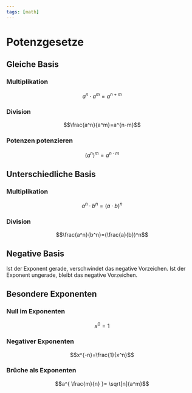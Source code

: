 ```yaml
---
tags: [math]
---
```


# Potenzgesetze
## Gleiche Basis
### Multiplikation

$$a^n \cdot a^m = a^{n+m}$$

### Division

$$\frac{a^n}{a^m}=a^{n-m}$$

### Potenzen potenzieren

$$(a^n)^m= a^{n \cdot m}$$

## Unterschiedliche Basis
### Multiplikation

$$a^n \cdot b^n = (a \cdot b)^n$$

### Division

$$\frac{a^n}{b^n}=(\frac{a}{b})^n$$

## Negative Basis

Ist der Exponent gerade, verschwindet das negative Vorzeichen.
Ist der Exponent ungerade, bleibt das negative Vorzeichen.

## Besondere Exponenten
### Null im Exponenten

$$x^0=1$$

### Negativer Exponenten

$$x^{-n}=\frac{1}{x^n}$$

### Brüche als Exponenten

$$a^{ \frac{m}{n} }= \sqrt[n]{a^m}$$
